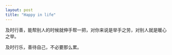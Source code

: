 ```yaml
---
layout: post
title: "Happy in life"
---
```


及时行善，能帮别人的时候就伸手帮一把，对你来说是举手之劳，对别人就是暖心之举。

及时行乐，善待自己，不必要那么累。

